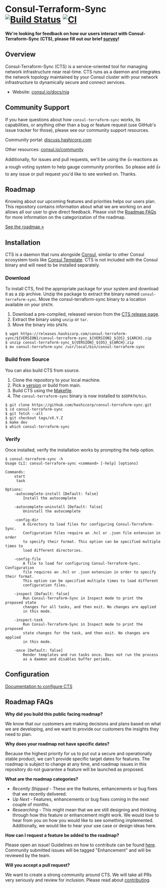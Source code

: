 # Consul-Terraform-Sync [![Build Status](https://github.com/hashicorp/consul-terraform-sync/actions/workflows/build.yml/badge.svg)](https://github.com/hashicorp/consul-terraform-sync/actions/workflows/build.yml) [![CI](https://github.com/hashicorp/consul-terraform-sync/actions/workflows/ci.yml/badge.svg)](https://github.com/hashicorp/consul-terraform-sync/actions/workflows/ci.yml)

**We're looking for feedback on how our users interact with Consul-Terraform-Sync (CTS), please fill out our brief [survey](https://hashicorp.sjc1.qualtrics.com/jfe/form/SV_9BHmabK0UHe5O06)!**

## Overview

Consul-Terraform-Sync (CTS) is a service-oriented tool for managing network infrastructure near real-time. CTS runs as a daemon and integrates the network topology maintained by your Consul cluster with your network infrastructure to dynamically secure and connect services.

- Website: [consul.io/docs/nia](https://www.consul.io/docs/nia)

## Community Support

If you have questions about how `consul-terraform-sync` works, its capabilities, or anything other than a bug or feature request (use GitHub's issue tracker for those), please see our community support resources.

Community portal: [discuss.hashicorp.com](https://discuss.hashicorp.com/tags/c/consul/29/consul-terraform-sync)

Other resources: [consul.io/community](https://www.consul.io/community)

Additionally, for issues and pull requests, we'll be using the 👍 reactions as a rough voting system to help gauge community priorities. So please add 👍 to any issue or pull request you'd like to see worked on. Thanks.

## Roadmap

Knowing about our upcoming features and priorities helps our users plan. This repository contains information about what we are working on and allows all our user to give direct feedback. Please visit the [Roadmap FAQs](#roadmap-faqs) for more information on the categorization of the roadmap.

[See the roadmap »](https://github.com/hashicorp/consul-terraform-sync/projects/1)

## Installation

CTS is a daemon that runs alongside [Consul](https://github.com/hashicorp/consul), similar to other Consul ecosystem tools like [Consul Template](https://github.com/hashicorp/consul-template). CTS is not included with the Consul binary and will need to be installed separately.

### Download

To install CTS, find the appropriate package for your system and download it as a zip archive. Unzip the package to extract the binary named `consul-terraform-sync`. Move the consul-terraform-sync binary to a location available on your `$PATH`.

1. Download a pre-compiled, released version from the [CTS release page](https://releases.hashicorp.com/consul-terraform-sync/).
1. Extract the binary using `unzip` or `tar`.
1. Move the binary into `$PATH`.

```shell
$ wget https://releases.hashicorp.com/consul-terraform-sync/${VERSION}/consul-terraform-sync_${VERSION}_${OS}_${ARCH}.zip
$ unzip consul-terraform-sync_${VERSION}_${OS}_${ARCH}.zip
$ mv consul-terraform-sync /usr/local/bin/consul-terraform-sync
```

### Build from Source

You can also build CTS from source.

1. Clone the repository to your local machine.
1. Pick a [version](https://github.com/hashicorp/consul-terraform-sync/releases) or build from main.
1. Build CTS using the [Makefile](Makefile).
1. The `consul-terraform-sync` binary is now installed to `$GOPATH/bin`.

```shell
$ git clone https://github.com/hashicorp/consul-terraform-sync.git
$ cd consul-terraform-sync
$ git fetch --all
$ git checkout tags/vX.Y.Z
$ make dev
$ which consul-terraform-sync
```

### Verify

Once installed, verify the installation works by prompting the help option.

```shell
$ consul-terraform-sync -h
Usage CLI: consul-terraform-sync <command> [-help] [options]

Commands:
    start
     task

Options:
    -autocomplete-install [Default: false]
        Install the autocomplete

    -autocomplete-uninstall [Default: false]
        Uninstall the autocomplete

    -config-dir
        A directory to load files for configuring Consul-Terraform-Sync.
        Configuration files require an .hcl or .json file extension in order
        to specify their format. This option can be specified multiple times to
        load different directories.

    -config-file
        A file to load for configuring Consul-Terraform-Sync. Configuration
        file requires an .hcl or .json extension in order to specify their format.
        This option can be specified multiple times to load different
        configuration files.

    -inspect [Default: false]
        Run Consul-Terraform-Sync in Inspect mode to print the proposed state
        changes for all tasks, and then exit. No changes are applied
        in this mode.

    -inspect-task
        Run Consul-Terraform-Sync in Inspect mode to print the proposed
        state changes for the task, and then exit. No changes are applied
        in this mode.

    -once [Default: false]
        Render templates and run tasks once. Does not run the process
        as a daemon and disables buffer periods.
```

## Configuration

[Documentation to configure CTS](https://consul.io/docs/nia/configuration)

## Roadmap FAQs

**Why did you build this public facing roadmap?**

We know that our customers are making decisions and plans based on what we are developing, and we want to provide our customers the insights they need to plan.

**Why does your roadmap not have specific dates?**

Because the highest priority for us to put out a secure and operationally stable product, we can't provide specific target dates for features. The roadmap is subject to change at any time, and roadmap issues in this repository do not guarantee a feature will be launched as proposed.

**What are the roadmap categories?**

- _Recently Shipped_ - These are the features, enhancements or bug fixes that we recently delivered.
- _Up Next_ - Features, enhancements or bug fixes coming in the next couple of months.
- _Researching_ - This might mean that we are still designing and thinking through how this feature or enhancement might work. We would love to hear from you on how you would like to see something implemented. Additionally, we would like to hear your use case or design ideas here.

**How can I request a feature be added to the roadmap?**

Please open an issue! Guidelines on how to contribute can be found [here](/CONTRIBUTING.md). Community submitted issues will be tagged "Enhancement" and will be reviewed by the team.

**Will you accept a pull request?**

We want to create a strong community around CTS. We will take all PRs very seriously and review for inclusion. Please read about [contributing](/CONTRIBUTING.md).
